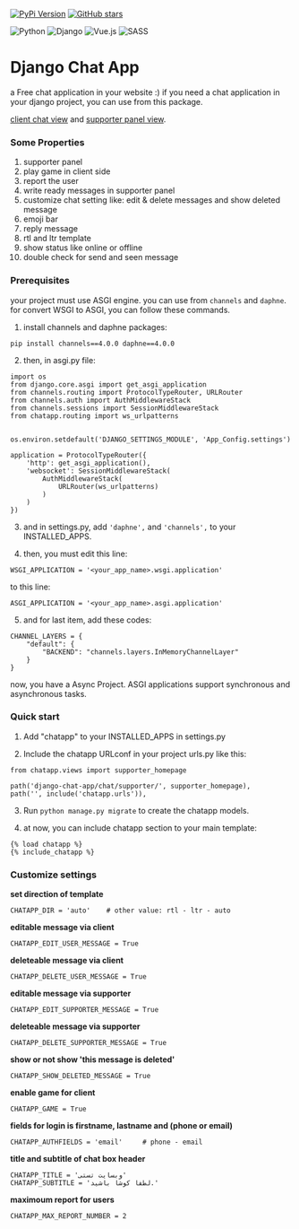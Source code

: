 [![PyPi Version](https://img.shields.io/pypi/v/django-chatapp.svg)](https://pypi.org/project/django-chatapp/1.1/)
[![GitHub stars](https://img.shields.io/github/stars/saeedrezaghazanfari/django-chat-app.svg?style=social)](https://github.com/saeedrezaghazanfari/django-chat-app)

![Python](https://img.shields.io/badge/python-3670A0?style=for-the-badge&logo=python&logoColor=ffdd54)
![Django](https://img.shields.io/badge/django-%23092E20.svg?style=for-the-badge&logo=django&logoColor=white)
![Vue.js](https://img.shields.io/badge/vuejs-%2335495e.svg?style=for-the-badge&logo=vuedotjs&logoColor=%234FC08D)
![SASS](https://img.shields.io/badge/SASS-hotpink.svg?style=for-the-badge&logo=SASS&logoColor=white)


# Django Chat App
a Free chat application in your website :) if you need a chat application in your django project, you can use from this package.

[client chat view](https://drive.google.com/file/d/1t5w1MRq0szLyvy7Oldvfyro9j0Vv8cyo/view) and
[supporter panel view](https://drive.google.com/file/d/1vU22UBRi-9p3LjJODSIs_-Z8T69IOui_/view?google_abuse=GOOGLE_ABUSE_EXEMPTION%3DID%3Dbfca89d383f1b9ef:TM%3D1678646902:C%3Dr:IP%3D51.15.78.180-:S%3DtRs9GfSddEdmk7ENE56mZ_o%3B+path%3D/%3B+domain%3Dgoogle.com%3B+expires%3DSun,+12-Mar-2023+21:48:22+GMT).


### Some Properties
1. supporter panel
2. play game in client side
3. report the user
4. write ready messages in supporter panel
5. customize chat setting like: edit & delete messages and show deleted message
6. emoji bar
7. reply message
8. rtl and ltr template
9. show status like online or offline
10. double check for send and seen message


### Prerequisites
your project must use ASGI engine. you can use from `channels` and `daphne`.
for convert WSGI to ASGI, you can follow these commands.

1. install channels and daphne packages:
```
pip install channels==4.0.0 daphne==4.0.0
```

2. then, in asgi.py file:
```
import os
from django.core.asgi import get_asgi_application
from channels.routing import ProtocolTypeRouter, URLRouter
from channels.auth import AuthMiddlewareStack
from channels.sessions import SessionMiddlewareStack
from chatapp.routing import ws_urlpatterns


os.environ.setdefault('DJANGO_SETTINGS_MODULE', 'App_Config.settings')

application = ProtocolTypeRouter({
    'http': get_asgi_application(),
    'websocket': SessionMiddlewareStack(
        AuthMiddlewareStack(
            URLRouter(ws_urlpatterns)
        )
    )
})
```

3. and in settings.py, add `'daphne',` and `'channels',` to your INSTALLED_APPS.

4. then, you must edit this line:
```
WSGI_APPLICATION = '<your_app_name>.wsgi.application'
```
to this line:
```
ASGI_APPLICATION = '<your_app_name>.asgi.application'
```

5. and for last item, add these codes:
```
CHANNEL_LAYERS = {
    "default": {
        "BACKEND": "channels.layers.InMemoryChannelLayer"
    }
}
```
now, you have a Async Project. ASGI applications support synchronous and asynchronous tasks.



### Quick start
1. Add "chatapp" to your INSTALLED_APPS in settings.py

2. Include the chatapp URLconf in your project urls.py like this:
```
from chatapp.views import supporter_homepage

path('django-chat-app/chat/supporter/', supporter_homepage),
path('', include('chatapp.urls')),
```
3. Run `python manage.py migrate` to create the chatapp models.

4. at now, you can include chatapp section to your main template:
```
{% load chatapp %}
{% include_chatapp %}
```


### Customize settings

**set direction of template**
```
CHATAPP_DIR = 'auto'    # other value: rtl - ltr - auto
```

**editable message via client**
```
CHATAPP_EDIT_USER_MESSAGE = True
```

**deleteable message via client**
```
CHATAPP_DELETE_USER_MESSAGE = True
```

**editable message via supporter**
```
CHATAPP_EDIT_SUPPORTER_MESSAGE = True
```

**deleteable message via supporter**
```
CHATAPP_DELETE_SUPPORTER_MESSAGE = True
```

**show or not show 'this message is deleted'**
```
CHATAPP_SHOW_DELETED_MESSAGE = True
```

**enable game for client**
```
CHATAPP_GAME = True
```

**fields for login is firstname, lastname and (phone or email)**
```
CHATAPP_AUTHFIELDS = 'email'     # phone - email
```

**title and subtitle of chat box header**
```
CHATAPP_TITLE = 'وبسایت تستی'
CHATAPP_SUBTITLE = 'لطفا کوشا باشید.'
```

**maximoum report for users**
```
CHATAPP_MAX_REPORT_NUMBER = 2
```


